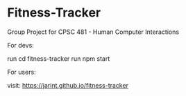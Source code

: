 # Fitness-Tracker
Group Project for CPSC 481 - Human Computer Interactions



For devs:

run cd fitness-tracker
run npm start


For users:

visit: https://jarint.github.io/fitness-tracker
